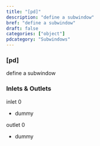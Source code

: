 ```yaml
---
title: "[pd]"
description: "define a subwindow"
bref: "define a subwindow"
draft: false
categories: ["object"]
pdcategory: "Subwindows"
---
```


### [pd]

define a subwindow

### Inlets & Outlets

inlet 0

 - dummy

outlet 0

 - dummy
 
